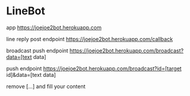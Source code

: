 # LineBot

app https://joejoe2bot.herokuapp.com
 
line reply post endpoint  https://joejoe2bot.herokuapp.com/callback
   
broadcast push endpoint  https://joejoe2bot.herokuapp.com/broadcast?data=[text data]

push endpoint https://joejoe2bot.herokuapp.com/broadcast?id=[target id]&data=[text data]

remove [...] and fill your content
